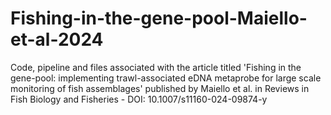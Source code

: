 # Fishing-in-the-gene-pool-Maiello-et-al-2024
Code, pipeline and files associated with the article titled 'Fishing in the gene-pool: implementing trawl-associated eDNA metaprobe for large scale monitoring of fish assemblages' published by Maiello et al. in Reviews in Fish Biology and Fisheries - DOI: 10.1007/s11160-024-09874-y

